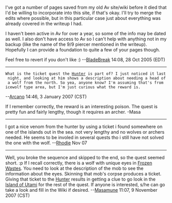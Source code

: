 I've got a number of pages saved from my old Av site/wiki before it died
that I'd be willing to incorporate into this site, if that's okay. I'll
try to merge the edits where possible, but in this particular case just
about everything was already covered in the writeup I had.

I haven't been active in Av for over a year, so some of the info may be
dated as well. I also don't have access to Av so I can't help with
anything not in my backup (like the name of the 9/9 piercer mentioned in
the writeup). Hopefully I can provide a foundation to quite a few of
your pages though.

Feel free to revert if you don't like :)
--[BladeBreak](User:BladeBreak.md "wikilink") 14:08, 28 Oct 2005 (EDT)

------------------------------------------------------------------------

  
`What is the ticket quest the `[`Hunter`](Hunter "wikilink")` is part of? I just noticed it last night, and looking at him shows a description about needing a head of a wolf from the north. So yea, anyone know? I'm assuming that's from icewolf type area, but I'm just curious what the reward is.`

--[Arcano](User:Arcano.md "wikilink") 14:46, 3 January 2007 (CST)

If I remember correctly, the reward is an interesting poison. The quest
is pretty fun and fairly lengthy, though it requires an archer. -Masa

------------------------------------------------------------------------

I got a nice venom from the hunter by using a ticket i found somewhere
on one of the islands out in the sea. not very lengthy and no wolves or
archers needed. He seems to be involed in several quests tho i still
have not solved the one with the wolf.
--[Rhodie](User:Rhodie.md "wikilink") Nov 07

------------------------------------------------------------------------

Well, you broke the sequence and skipped to the end, so the quest seemed
short. :p If I recall correctly, there is a wolf with unique eyes in
[Frozen Wastes](:Category:Frozen_Wastes.md "wikilink"). You need to look
at the description of the mob to see the information about the eyes.
Skinning that mob's corpse produces a ticket. Giving that ticket to the
[Hunter](Hunter_(Shadow_Keep).md "wikilink") results in getting a clue
to go look in the [Island of
Utami](:Category:_Island_Of_Utami.md "wikilink") for the rest of the
quest. If anyone is interested, s/he can go take a look and fill in the
Wiki if desired. --[Masamune](User:Masamune.md "wikilink") 11:07, 9
November 2007 (CST)
